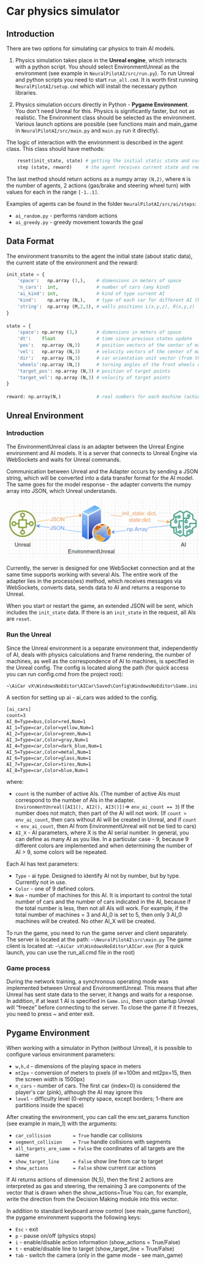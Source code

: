 ﻿# Car physics simulator

## Introduction

There are two options for simulating car physics to train AI models.

1) Physics simulation takes place in the **Unreal engine**, which interacts with a python script.
You should select EnvironmentUnreal as the environment 
(see example in `NeuralPilotAI/src/run.py`). 
To run Unreal and python scripts you need to start `run_all.cmd`.
It is worth first running `NeuralPilotAI/setup.cmd` which will install the necessary python libraries.

2) Physics simulation occurs directly in Python - **Pygame Environment**.
You don't need Unreal for this. Physics is significantly faster, but not as realistic.
The Environment class should be selected as the environment.
Various launch options are possible (see functions main and main_game in `NeuralPilotAI/src/main.py`
and `main.py` run it directly).

The logic of interaction with the environment is described in the agent class.
This class should have methods:
```python
    reset(init_state, state) # getting the initial static state and current state of environment
    step (state, reward)     # the agent receives current state and reward (can be ignored)
```
The last method should return actions as a numpy array `(N,2)`,
where `N` is the number of agents, 2 actions (gas/brake and steering wheel turn) 
with values for each in the range `[-1..1]`.


Examples of agents can be found in the folder `NeuralPilotAI/src/ai/steps`:
* `ai_random.py` - performs random actions
* `ai_greedy.py` - greedy movement towards the goal

## Data Format

The environment transmits to the agent the initial state (about static data),
the current state of the environment and the reward:
```python
init_state = {
    'space':   np.array (3,),    # dimensions in meters of space
    'n_cars':  int,              # number of cars (any kind)
    'ai_kind': int,              # kind of type current AI
    'kind':    np.array (N,),    # type of each car for different AI (kind==0 - human)
    'string':  np.array (M,2,3), # walls positions L(x,y,z), R(x,y,z)
}

state = {
    'space': np.array (3,)       # dimensions in meters of space
    'dt':    float               # time since previous states update
    'pos':   np.array (N,3)      # position vectors of the center of mass of all cars in meters
    'vel':   np.array (N,3)      # velocity vectors of the center of mass of all cars in meters per seconds
    'dir':   np.array (N,3)      # car orientation unit vector (from the center of mass forward)
    'wheels':np.array (N,2)      # turning angles of the front wheels of cars
    'target_pos': np.array (N,3) # position of target points
    'target_vel': np.array (N,3) # velocity of target points
}

reward: np.array(N,)             # real numbers for each machine (achieving a target, etc.)
```

## Unreal Environment

### Introduction

The EnvironmentUnreal class is an adapter between the Unreal Engine environment and AI models.
It is a server that connects to Unreal Engine via WebSockets and waits for Unreal commands.

Communication between Unreal and the Adapter occurs by sending a JSON string, which will be converted into a data transfer format for the AI model.
The same goes for the model response - the adapter converts the numpy array into JSON, which Unreal understands.

<center>
<img src="img/UnrealEnvironment.png" style="width:600px"> 
</center>

Currently, the server is designed for one WebSocket connection and at the same time supports working with several AIs.
The entire work of the adapter lies in the process(ws) method, which receives messages via WebSockets, converts data, sends data to AI and returns a response to Unreal.

When you start or restart the game, an extended JSON will be sent, which includes the `init_state` data. If there is an `init_state` in the request, all AIs are `reset`.

### Run the Unreal

Since the Unreal environment is a separate environment that, independently of AI, deals with physics calculations and frame rendering, the number of machines, as well as the correspondence of AI to machines, is specified in the Unreal config.
The config is located along the path (for quick access you can run config.cmd from the project root):
```
~\AiCar vX\WindowsNoEditor\AICar\Saved\Config\WindowsNoEditor\Game.ini
```
A section for setting up ai - ai_cars was added to the config.
```
[ai_cars]
count=3
AI_0=Type=bus,Color=red,Num=1
AI_1=Type=car,Color=yellow,Num=1
AI_2=Type=car,Color=green,Num=1
AI_3=Type=car,Color=gray,Num=1
AI_4=Type=car,Color=dark_blue,Num=1
AI_5=Type=car,Color=metal,Num=1
AI_6=Type=car,Color=glass,Num=1
AI_7=Type=car,Color=tires,Num=1
AI_8=Type=car,Color=blue,Num=1
```
where:
* `count` is the number of active AIs. (The number of active AIs must correspond to the number of AIs in the adapter. `EnvironmentUnreal([AI1(), AI2(), AI3()])`=> `env_ai_count == 3`) If the number does not match, then part of the AI will not work. (If `count > env_ai_count`, then cars without AI will be created in Unreal, and if `count < env_ai_count`, then AI from EnvironmentUnreal will not be tied to cars)
* `AI_X` - AI parameters, where X is the AI serial number. In general, you can define as many AI as you like. In a particular case - 9, because 9 different colors are implemented and when determining the number of AI > 9, some colors will be repeated.

Each AI has text parameters:
* `Type` - ai type. Designed to identify AI not by number, but by type. Currently not in use.
* `Color` - one of 9 defined colors.
* `Num` - number of machines for this AI. It is important to control the total number of cars and the number of cars indicated in the AI, because if the total number is less, then not all AIs will work. For example, if the total number of machines = 3 and AI_0 is set to 5, then only 3 AI_0 machines will be created. No other AI_X will be created.

To run the game, you need to run the game server and client separately.
The server is located at the path: `~\NeuralPilotAI\src\main.py`
The game client is located at: `~\AiCar vX\WindowsNoEditor\AICar.exe`
(for a quick launch, you can use the run_all.cmd file in the root)

### Game process

During the network training, a synchronous operating mode was implemented between Unreal and EnvironmentUnreal. 
This means that after Unreal has sent state data to the server, it hangs and waits for a response.
In addition, if at least 1 AI is specified in `Game.ini`, then upon startup Unreal will “freeze” before connecting to the server.
To close the game if it freezes, you need to press ~ and enter exit.

## Pygame Environment

When working with a simulator in Python (without Unreal),
it is possible to configure various environment parameters:
* `w,h,d` - dimensions of the playing space in meters
* `mt2px` - conversion of meters to pixels (if w=100m and mt2px=15, then the screen width is 1500px)
* `n_cars` - number of cars. The first car (index=0) is considered the player's car (pink), although the AI may ignore this
* `level` - difficulty level (0-empty space, except borders; 1-there are partitions inside the space)

After creating the environment, you can call the env.set_params function (see example in main_1) with the arguments:
* `car_collision        = True`  handle car collisions
* `segment_collision    = True`  handle collisions with segments
* `all_targets_are_same = False` the coordinates of all targets are the same
* `show_target_line     = False` show line from car to target
* `show_actions         = False` show current car actions

If AI returns actions of dimension (N,5), then the first 2 actions are interpreted as gas and steering,
the remaining 3 are components of the vector that is drawn when the show_actions=True
You can, for example, write the direction from the Decision Making module into this vector.

In addition to standard keyboard arrow control (see main_game function), the pygame environment supports the following keys:
* `Esc` - exit
* `p`   - pause on/off (physics stops)
* `i`   - enable/disable action information (show_actions     = True/False)
* `t`   - enable/disable line to target     (show_target_line = True/False)
* `tab` - switch the camera (only in the game mode - see main_game)


